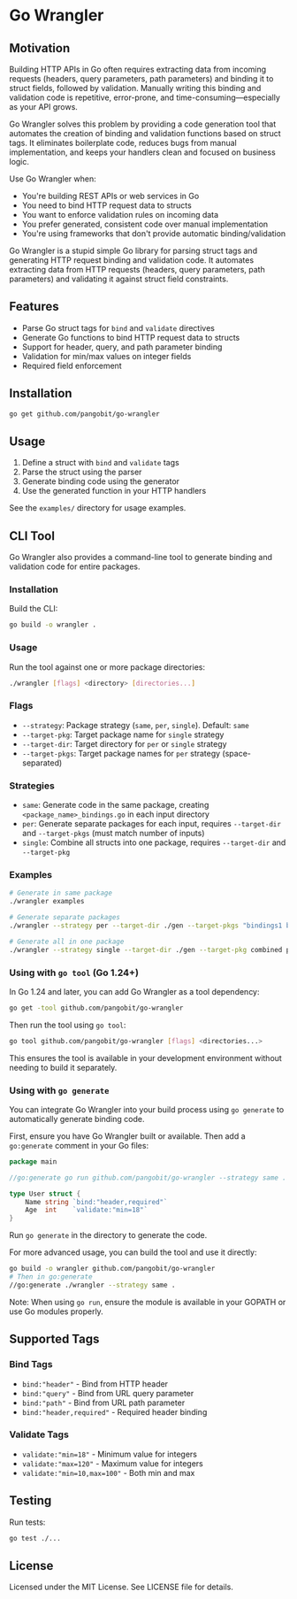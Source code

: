 # Go Wrangler

## Motivation

Building HTTP APIs in Go often requires extracting data from incoming requests (headers, query parameters, path parameters) and binding it to struct fields, followed by validation. Manually writing this binding and validation code is repetitive, error-prone, and time-consuming—especially as your API grows.

Go Wrangler solves this problem by providing a code generation tool that automates the creation of binding and validation functions based on struct tags. It eliminates boilerplate code, reduces bugs from manual implementation, and keeps your handlers clean and focused on business logic.

Use Go Wrangler when:
- You're building REST APIs or web services in Go
- You need to bind HTTP request data to structs
- You want to enforce validation rules on incoming data
- You prefer generated, consistent code over manual implementation
- You're using frameworks that don't provide automatic binding/validation

Go Wrangler is a stupid simple Go library for parsing struct tags and generating
HTTP request binding and validation code. It automates extracting data from HTTP
requests (headers, query parameters, path parameters) and
validating it against struct field constraints.

## Features

- Parse Go struct tags for `bind` and `validate` directives
- Generate Go functions to bind HTTP request data to structs
- Support for header, query, and path parameter binding
- Validation for min/max values on integer fields
- Required field enforcement

## Installation

```bash
go get github.com/pangobit/go-wrangler
```

## Usage

1. Define a struct with `bind` and `validate` tags
2. Parse the struct using the parser
3. Generate binding code using the generator
4. Use the generated function in your HTTP handlers

See the `examples/` directory for usage examples.

## CLI Tool

Go Wrangler also provides a command-line tool to generate binding and validation code for entire packages.

### Installation

Build the CLI:

```bash
go build -o wrangler .
```

### Usage

Run the tool against one or more package directories:

```bash
./wrangler [flags] <directory> [directories...]
```

### Flags

- `--strategy`: Package strategy (`same`, `per`, `single`). Default: `same`
- `--target-pkg`: Target package name for `single` strategy
- `--target-dir`: Target directory for `per` or `single` strategy
- `--target-pkgs`: Target package names for `per` strategy (space-separated)

### Strategies

- `same`: Generate code in the same package, creating `<package_name>_bindings.go` in each input directory
- `per`: Generate separate packages for each input, requires `--target-dir` and `--target-pkgs` (must match number of inputs)
- `single`: Combine all structs into one package, requires `--target-dir` and `--target-pkg`

### Examples

```bash
# Generate in same package
./wrangler examples

# Generate separate packages
./wrangler --strategy per --target-dir ./gen --target-pkgs "bindings1 bindings2" pkg1 pkg2

# Generate all in one package
./wrangler --strategy single --target-dir ./gen --target-pkg combined pkg1 pkg2
```

### Using with `go tool` (Go 1.24+)

In Go 1.24 and later, you can add Go Wrangler as a tool dependency:

```bash
go get -tool github.com/pangobit/go-wrangler
```

Then run the tool using `go tool`:

```bash
go tool github.com/pangobit/go-wrangler [flags] <directories...>
```

This ensures the tool is available in your development environment without needing to build it separately.

### Using with `go generate`

You can integrate Go Wrangler into your build process using `go generate` to automatically generate binding code.

First, ensure you have Go Wrangler built or available. Then add a `go:generate` comment in your Go files:

```go
package main

//go:generate go run github.com/pangobit/go-wrangler --strategy same .

type User struct {
    Name string `bind:"header,required"`
    Age  int    `validate:"min=18"`
}
```

Run `go generate` in the directory to generate the code.

For more advanced usage, you can build the tool and use it directly:

```bash
go build -o wrangler github.com/pangobit/go-wrangler
# Then in go:generate
//go:generate ./wrangler --strategy same .
```

Note: When using `go run`, ensure the module is available in your GOPATH or use Go modules properly.

## Supported Tags

### Bind Tags

- `bind:"header"` - Bind from HTTP header
- `bind:"query"` - Bind from URL query parameter
- `bind:"path"` - Bind from URL path parameter
- `bind:"header,required"` - Required header binding

### Validate Tags

- `validate:"min=18"` - Minimum value for integers
- `validate:"max=120"` - Maximum value for integers
- `validate:"min=10,max=100"` - Both min and max

## Testing

Run tests:

```bash
go test ./...
```

## License

Licensed under the MIT License. See LICENSE file for details.
